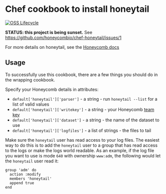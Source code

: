 Chef cookbook to install honeytail
==================================

[![OSS Lifecycle](https://img.shields.io/osslifecycle/honeycombio/chef-honeytail)](https://github.com/honeycombio/home/blob/main/honeycomb-oss-lifecycle-and-practices.md)

**STATUS: this project is being sunset.** See https://github.com/honeycombio/chef-honeytail/issues/1

For more details on honeytail, see the [Honeycomb docs](https://docs.honeycomb.io)


Usage
-----

To successfully use this cookbook, there are a few things you should do in the
wrapping cookbook.

Specify your Honeycomb details in attributes:

* `default['honeytail']['parser']` - a string - run `honeytail --list` for a list of valid values
* `default['honeytail']['writekey']` - a string - your Honeycomb [team key](https://ui.honeycomb.io/account)
* `default['honeytail']['dataset']` - a string - the name of the dataset to use
* `default['honeytail']['logfiles']` - a list of strings - the files to tail

Make sure the `honeytail` user has read access to your log files. The easiest
way to do this is to add the `honeytail` user to a group that has read access to
the logs or make the logs world readable. As an example, if the log file you want to use is mode `640` with ownership
`www:adm`, the following would let the `honeytail` user read it:

```
group 'adm' do
  action :modify
  members 'honeytail'
  append true
end
```

